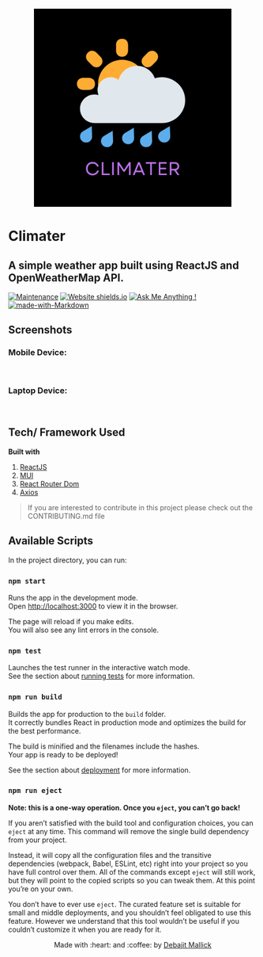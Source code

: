 <p align="center">
  <img style="border-width: 0" width="400" height="400" src="./src/assets/logo.png" alt=" App logo">
</p>

# Climater

## A simple weather app built using ReactJS and OpenWeatherMap API.

[![Maintenance](https://img.shields.io/badge/Maintained%3F-yes-green.svg)](https://github.com/debajit13/short-link/graphs/commit-activity) [![Website shields.io](https://img.shields.io/website-up-down-green-red/http/shields.io.svg)](https://short-link-app.netlify.app/) [![Ask Me Anything !](https://img.shields.io/badge/Ask%20me-anything-1abc9c.svg)](https://github.com/debajit13/short-link/discussions) [![made-with-Markdown](https://img.shields.io/badge/Made%20with-Markdown-1f425f.svg)](http://commonmark.org)

## Screenshots

### Mobile Device:

<img src="" height='500px'>

### Laptop Device:

<img src="" height='500px'>

## Tech/ Framework Used

**Built with**

1. [ReactJS](https://reactjs.org/)
2. [MUI](https://mui.com/)
3. [React Router Dom](https://reactrouter.com/en/main)
4. [Axios](https://www.npmjs.com/package/axios)

> If you are interested to contribute in this project please check out the CONTRIBUTING.md file

## Available Scripts

In the project directory, you can run:

### `npm start`

Runs the app in the development mode.\
Open [http://localhost:3000](http://localhost:3000) to view it in the browser.

The page will reload if you make edits.\
You will also see any lint errors in the console.

### `npm test`

Launches the test runner in the interactive watch mode.\
See the section about [running tests](https://facebook.github.io/create-react-app/docs/running-tests) for more information.

### `npm run build`

Builds the app for production to the `build` folder.\
It correctly bundles React in production mode and optimizes the build for the best performance.

The build is minified and the filenames include the hashes.\
Your app is ready to be deployed!

See the section about [deployment](https://facebook.github.io/create-react-app/docs/deployment) for more information.

### `npm run eject`

**Note: this is a one-way operation. Once you `eject`, you can’t go back!**

If you aren’t satisfied with the build tool and configuration choices, you can `eject` at any time. This command will remove the single build dependency from your project.

Instead, it will copy all the configuration files and the transitive dependencies (webpack, Babel, ESLint, etc) right into your project so you have full control over them. All of the commands except `eject` will still work, but they will point to the copied scripts so you can tweak them. At this point you’re on your own.

You don’t have to ever use `eject`. The curated feature set is suitable for small and middle deployments, and you shouldn’t feel obligated to use this feature. However we understand that this tool wouldn’t be useful if you couldn’t customize it when you are ready for it.

<p align="center">Made with :heart: and :coffee: by <a href="https://www.linkedin.com/in/debajit-mallick/">Debajit Mallick</a></p>
